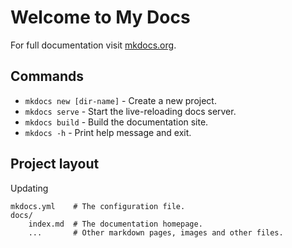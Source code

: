 # Welcome to My Docs

For full documentation visit [mkdocs.org](https://www.mkdocs.org).

## Commands

* `mkdocs new [dir-name]` - Create a new project.
* `mkdocs serve` - Start the live-reloading docs server.
* `mkdocs build` - Build the documentation site.
* `mkdocs -h` - Print help message and exit.

## Project layout

Updating

    mkdocs.yml    # The configuration file.
    docs/
        index.md  # The documentation homepage.
        ...       # Other markdown pages, images and other files.